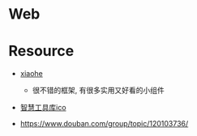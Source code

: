 # Web


# Resource
- [xiaohe](https://github.com/woshidandan/xiaohe/tree/gh-pages)
    - 很不错的框架, 有很多实用又好看的小组件


- [智慧工具库ico](https://www.zhihuilib.com/general/ico)

- https://www.douban.com/group/topic/120103736/